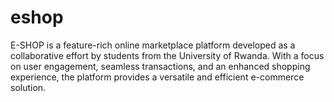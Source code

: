 # eshop
E-SHOP is a feature-rich online marketplace platform developed as a collaborative effort by students from the University of Rwanda. With a focus on user engagement, seamless transactions, and an enhanced shopping experience, the platform provides a versatile and efficient e-commerce solution.
